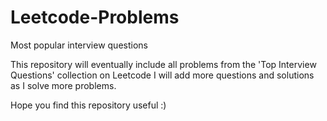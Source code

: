 # Leetcode-Problems
Most popular interview questions

This repository will eventually include all problems from the 'Top Interview Questions' collection on Leetcode
I will add more questions and solutions as I solve more problems.

Hope you find this repository useful :)
